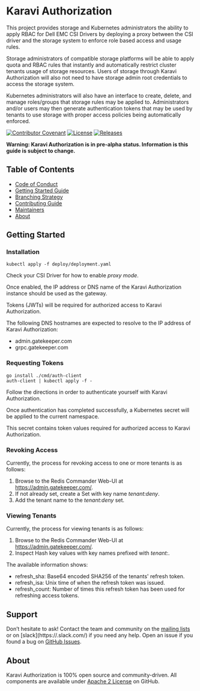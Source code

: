 <!--
Copyright (c) 2021 Dell Inc., or its subsidiaries. All Rights Reserved.

Licensed under the Apache License, Version 2.0 (the "License");
you may not use this file except in compliance with the License.
You may obtain a copy of the License at

    http://www.apache.org/licenses/LICENSE-2.0
-->

# Karavi Authorization

This project provides storage and Kubernetes administrators the ability to apply RBAC for Dell EMC CSI Drivers by deploying a proxy between the CSI driver and the storage system to enforce role based access and usage rules. 

Storage administrators of compatible storage platforms will be able to apply quota and RBAC rules that instantly and automatically restrict cluster tenants usage of storage resources. Users of storage through Karavi Authorization will also not need to have storage admin root credentials to access the storage system.

Kubernetes administrators will also have an interface to create, delete, and manage roles/groups that storage rules may be applied to. Administrators and/or users may then generate authentication tokens that may be used by tenants to use storage with proper access policies being automatically enforced.

[![Contributor Covenant](https://img.shields.io/badge/Contributor%20Covenant-v2.0%20adopted-ff69b4.svg)](CODE_OF_CONDUCT.md) 
[![License](https://img.shields.io/badge/License-Apache%202.0-blue.svg)](https://www.apache.org/licenses/LICENSE-2.0)
[![Releases](https://img.shields.io/badge/Releases-green.svg)](https://eos2git.cec.lab.emc.com/DevCon/NewProjectTemplate/releases)

**Warning: Karavi Authorization is in pre-alpha status. Information is this guide is subject to change.**

## Table of Contents
- [Code of Conduct](./docs/CODE_OF_CONDUCT.md)
- [Getting Started Guide](./docs/GETTING_STARTED_GUIDE.md)
- [Branching Strategy](./docs/BRANCHING.md)
- [Contributing Guide](./docs/CONTRIBUTING.md)
- [Maintainers](./docs/MAINTAINERS.md)
- [About](#about)

## Getting Started

### Installation

```
kubectl apply -f deploy/deployment.yaml
```

Check your CSI Driver for how to enable *proxy mode*.

Once enabled, the IP address or DNS name of the Karavi Authorization instance should be used as the gateway.

Tokens (JWTs) will be required for authorized access to Karavi Authorization.

The following DNS hostnames are expected to resolve to the IP address of Karavi Authorization:

* admin.gatekeeper.com
* grpc.gatekeeper.com

### Requesting Tokens

```
go install ./cmd/auth-client
auth-client | kubectl apply -f -
```

Follow the directions in order to authenticate yourself with Karavi Authorization.

Once authentication has completed successfully, a Kubernetes secret will be applied to the current namespace.

This secret contains token values required for authorized access to Karavi Authorization.

### Revoking Access

Currently, the process for revoking access to one or more tenants is as follows:

1. Browse to the Redis Commander Web-UI at https://admin.gatekeeper.com/.
2. If not already set, create a Set with key name *tenant:deny*.
3. Add the tenant name to the *tenant:deny* set.

### Viewing Tenants

Currently, the process for viewing tenants is as follows:

1. Browse to the Redis Commander Web-UI at https://admin.gatekeeper.com/.
2. Inspect Hash key values with key names prefixed with *tenant:*.

The available information shows:

* refresh_sha: Base64 encoded SHA256 of the tenants' refresh token.
* refresh_isa: Unix time of when the refresh token was issued.
* refresh_count: Number of times this refresh token has been used for refreshing access tokens.

## Support

Don’t hesitate to ask! Contact the team and community on the [mailing lists](https://group) or on [slack](https://<slack instance>.slack.com/) if you need any help.
Open an issue if you found a bug on [GitHub
Issues](https://eos2git.cec.lab.emc.com/DevCon/NewProjectTemplate/issues).

## About

Karavi Authorization is 100% open source and community-driven. All components are available
under [Apache 2 License](https://www.apache.org/licenses/LICENSE-2.0.html) on
GitHub.
